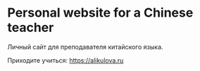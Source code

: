 # Personal website for a Chinese teacher

Личный сайт для преподавателя китайского языка.

Приходите учиться: https://alikulova.ru
